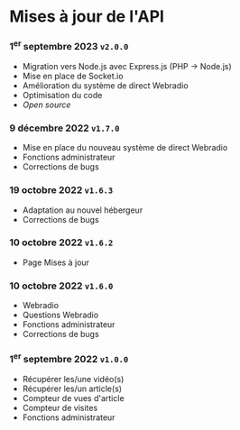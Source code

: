# Mises à jour de l'API

### 1<sup>er</sup> septembre 2023 `v2.0.0`
- Migration vers Node.js avec Express.js (PHP -> Node.js)
- Mise en place de Socket.io
- Amélioration du système de direct Webradio
- Optimisation du code
- *Open source*

### 9 décembre 2022 `v1.7.0`
- Mise en place du nouveau système de direct Webradio
- Fonctions administrateur
- Corrections de bugs

### 19 octobre 2022 `v1.6.3`
- Adaptation au nouvel hébergeur
- Corrections de bugs

### 10 octobre 2022 `v1.6.2`
- Page Mises à jour

### 10 octobre 2022 `v1.6.0`
- Webradio
- Questions Webradio
- Fonctions administrateur
- Corrections de bugs

### 1<sup>er</sup> septembre 2022 `v1.0.0`
- Récupérer les/une vidéo(s)
- Récupérer les/un article(s)
- Compteur de vues d'article
- Compteur de visites
- Fonctions administrateur